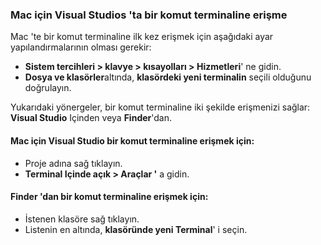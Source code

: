 ### <a name="accessing-a-command-terminal-on-visual-studios-for-mac"></a>Mac için Visual Studios 'ta bir komut terminaline erişme

Mac 'te bir komut terminaline ilk kez erişmek için aşağıdaki ayar yapılandırmalarının olması gerekir:

* **Sistem tercihleri > klavye > kısayolları > Hizmetleri**' ne gidin.
* **Dosya ve klasörler**altında, **klasördeki yeni terminalin** seçili olduğunu doğrulayın.

Yukarıdaki yönergeler, bir komut terminaline iki şekilde erişmenizi sağlar: **Visual Studio** Içinden veya **Finder**'dan. 

#### <a name="to-access-a-command-terminal-from-visual-studio-for-mac"></a>Mac için Visual Studio bir komut terminaline erişmek için:

* Proje adına sağ tıklayın.
* **Terminal Içinde açık > Araçlar '** a gidin.

#### <a name="to-access-a-command-terminal-from-finder"></a>Finder 'dan bir komut terminaline erişmek için:

* İstenen klasöre sağ tıklayın.
* Listenin en altında, **klasöründe yeni Terminal**' i seçin.
